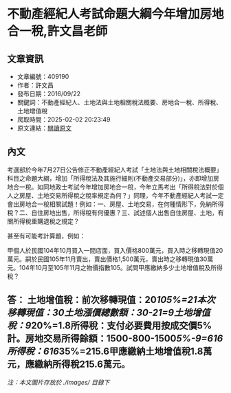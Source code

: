 # 不動產經紀人考試命題大綱今年增加房地合一稅,許文昌老師

## 文章資訊
- 文章編號：409190
- 作者：許文昌
- 發布日期：2016/09/22
- 關鍵詞：不動產經紀人、土地法與土地相關稅法概要、房地合一稅、所得稅、土地增值稅
- 爬取時間：2025-02-02 20:23:49
- 原文連結：[閱讀原文](https://real-estate.get.com.tw/Columns/detail.aspx?no=409190)

## 內文
考選部於今年7月27日公告修正不動產經紀人考試「土地法與土地相關稅法概要」科目之命題大綱，增加「所得稅法及其施行細則(不動產交易部分)」，亦即增加房地合一稅。如同地政士考試今年增加房地合一稅，今年立馬考出「所得稅法對於個人之房屋、土地交易所得稅之稅率規定為何？」同理，今年不動產經紀人考試一定會出房地合一稅相關試題！例如：一、房屋、土地交易，在何種情形下，免納所得稅？二、自住房地出售，所得稅有何優惠？三、試述個人出售自住房屋、土地，有關所得稅重購退稅之規定？

甚至有可能考計算題，例如：

甲個人於民國104年10月買入一間店面，買入價格800萬元，買入時之移轉現值20萬元。嗣於民國105年11月賣出，賣出價格1,500萬元，賣出時之移轉現值30萬元。104年10月至105年11月之物價指數105。試問甲應繳納多少土地增值稅及所得稅？

答： 土地增值稅：前次移轉現值：20*105%=21本次移轉現值：30土地漲價總數額：30-21=9土地增值稅：9*20%=1.8所得稅：支付必要費用按成交價5%計。房地交易所得餘額：1500-800-1500*5%-9=616所得稅：616*35%=215.6甲應繳納土地增值稅1.8萬元，應繳納所得稅215.6萬元。
---
*注：本文圖片存放於 ./images/ 目錄下*
